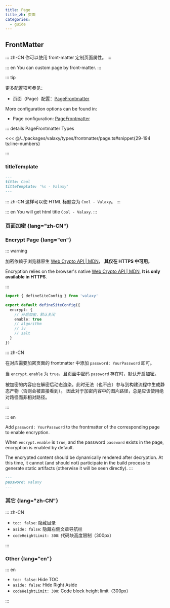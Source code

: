 ```yaml
---
title: Page
title_zh: 页面
categories:
  - guide
---
```


## FrontMatter

::: zh-CN
你可以使用 front-matter 定制页面属性。
:::

::: en
You can custom page by front-matter.
:::

::: tip

<div lang="zh-CN">
更多配置项可参见：

- 页面（Page）配置：[PageFrontmatter](https://github.com/YunYouJun/valaxy/blob/main/packages/valaxy/types/frontmatter/page.ts)

</div>

<div lang="en">
More configuration options can be found in:

- Page configuration: [PageFrontmatter](https://github.com/YunYouJun/valaxy/blob/main/packages/valaxy/types/frontmatter/page.ts)

</div>

::: details PageFrontmatter Types

<<< @/../packages/valaxy/types/frontmatter/page.ts#snippet{29-194 ts:line-numbers}

:::

### titleTemplate

```md
---
title: Cool
titleTemplate: '%s - Valaxy'
---
```

::: zh-CN
这样可以使 HTML 标题变为 `Cool - Valaxy`。
:::

::: en
You will get html title `Cool - Valaxy`.
:::

### 页面加密 {lang="zh-CN"}

### Encrypt Page {lang="en"}

::: warning

<div lang="zh-CN">

加密依赖于浏览器原生 [Web Crypto API | MDN](https://developer.mozilla.org/en-US/docs/Web/API/Web_Crypto_API)，
**其仅在 HTTPS 中可用**。
</div>

<div lang="en">

Encryption relies on the browser's native [Web Crypto API | MDN](https://developer.mozilla.org/en-US/docs/Web/API/Web_Crypto_API),
**It is only available in HTTPS**.
</div>
:::

```ts [site.config.ts]
import { defineSiteConfig } from 'valaxy'

export default defineSiteConfig({
  encrypt: {
    // 开启加密，默认关闭
    enable: true
    // algorithm
    // iv
    // salt
  }
})
```

::: zh-CN

在对应需要加密页面的 frontmatter 中添加 `password: YourPassword` 即可。

当 `encrypt.enable` 为 `true`，且页面中密码 `password` 存在时，默认开启加密。

被加密的内容应在解密后动态渲染。此时无法（也不应）参与到构建流程中生成静态产物（否则会被直接看到）。
因此对于加密内容中的图片路径，总是应该使用绝对路径而非相对路径。

:::

::: en

Add `password: YourPassword` to the frontmatter of the corresponding page to enable encryption.

When `encrypt.enable` is `true`, and the password `password` exists in the page, encryption is enabled by default.

The encrypted content should be dynamically rendered after decryption.
At this time, it cannot (and should not) participate in the build process to generate static artifacts (otherwise it will be seen directly).
:::

```md
---
password: valaxy
---
```

### 其它 {lang="zh-CN"}

::: zh-CN

- `toc: false`: 隐藏目录
- `aside: false`: 隐藏右侧文章导航栏
- `codeHeightLimit: 300`: 代码块高度限制（300px）

:::

### Other {lang="en"}

::: en

- `toc: false`: Hide TOC
- `aside: false`: Hide Right Aside
- `codeHeightLimit: 300`: Code block height limit（300px）

:::
